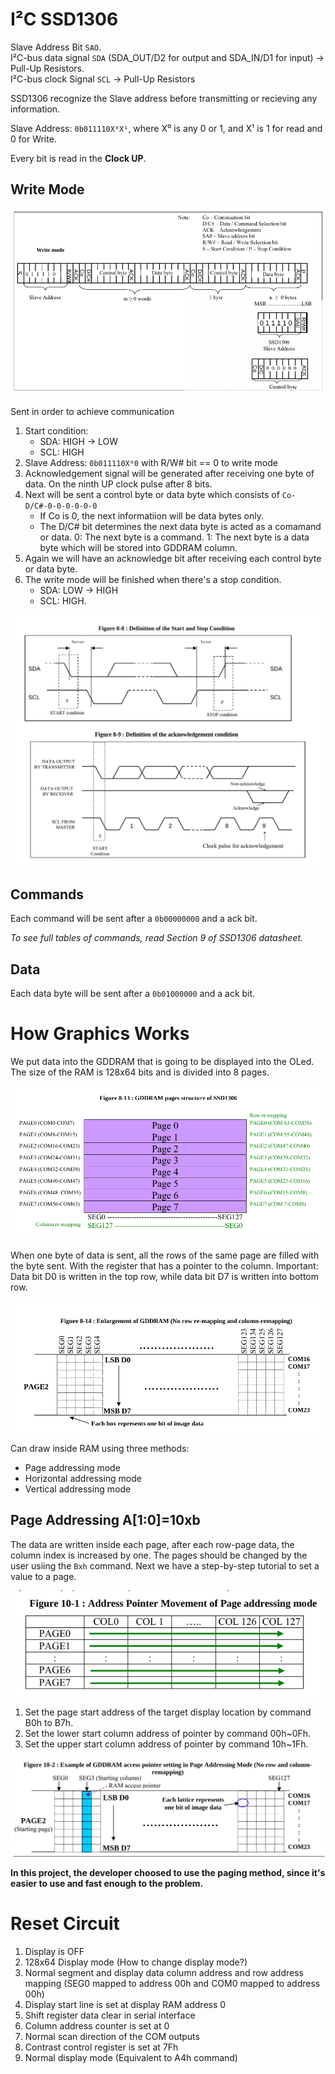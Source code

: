 # I²C SSD1306

Slave Address Bit `SAO`.  
I²C-bus data signal `SDA` (SDA_OUT/D2 for output and SDA_IN/D1 for input) -> Pull-Up Resistors.  
I²C-bus clock Signal `SCL` -> Pull-Up Resistors

SSD1306 recognize the Slave address before transmitting or recieving any information.

Slave Address: `0b011110X⁰X¹`, where X⁰ is any 0 or 1, and X¹ is 1 for read and 0 for Write. 

Every bit is read in the **Clock UP**.

## Write Mode

<img src="./write_i2c.png">

Sent in order to achieve communication

1. Start condition:
    - SDA: HIGH -> LOW
    - SCL: HIGH
1. Slave Address: `0b011110X⁰0` with R/W# bit == 0 to write mode
1. Acknowledgement signal will be generated after receiving one byte of data. On the ninth UP clock pulse after 8 bits.
1. Next will be sent a control byte or data byte which consists of `Co-D/C#-0-0-0-0-0-0`
    - If Co is 0, the next informatiion will be data bytes only.
    - The D/C# bit determines the next data byte is acted as a comamand or data. 0: The next byte is a command. 1: The next byte is a data byte which will be stored into GDDRAM column.
1. Again we will have an acknowledge bit after receiving each control byte or data byte.
1. The write mode will be finished when there's a stop condition.
    - SDA: LOW -> HIGH
    - SCL: HIGH.

<img src="./start_sstop_ack.png"/>

## Commands

Each command will be sent after a `0b00000000` and a ack bit.

*To see full tables of commands, read Section 9 of SSD1306 datasheet.*

## Data

Each data byte will be sent after a `0b01000000` and a ack bit.

# How Graphics Works

We put data into the GDDRAM that is going to be displayed into the OLed. The size of the RAM is 128x64 bits and is divided into 8 pages.

<img src="./pages.png"/>

When one byte of data is sent, all the rows of the same page are filled with the byte sent. With the register that has a pointer to the column. Important: Data bit D0 is written in the top row, while data bit D7 is written into bottom row.

<img src="./how_image_is_written.png"/>

Can draw inside RAM using three methods:

 - Page addressing mode
 - Horizontal addressing mode
 - Vertical addressing mode

## Page Addressing A[1:0]=10xb

The data are written inside each page, after each row-page data, the column index is increased by one. The pages should be changed by the user usiing the `Bxh` command. Next we have a step-by-step tutorial to set a value to a page.

<img src="./page_addressing.png"/>


1. Set the page start address of the target display location by command B0h to B7h.
1. Set the lower start column address of pointer by command 00h~0Fh.
1. Set the upper start column address of pointer by command 10h~1Fh.


<img src="./page_addressing_per_page.png"/>

**In this project, the developer choosed to use the paging method, since it's easier to use and fast enough to the problem.**


# Reset Circuit

1. Display is OFF
1. 128x64 Display mode (How to change display mode?)
1. Normal segment and display data column address and row address mapping (SEG0 mapped to address 00h and COM0 mapped to address 00h)
1. Display start line is set at display RAM address 0
1. Shift register data clear in serial interface
1. Column address counter is set at 0
1. Normal scan direction of the COM outputs
1. Contrast control register is set at 7Fh
1. Normal display mode (Equivalent to A4h command)